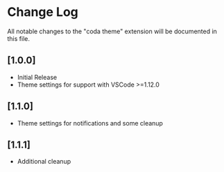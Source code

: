 # Change Log
All notable changes to the "coda theme" extension will be documented in this file.

## [1.0.0]
- Initial Release
- Theme settings for support with VSCode >=1.12.0

## [1.1.0]
- Theme settings for notifications and some cleanup

## [1.1.1]
- Additional cleanup
